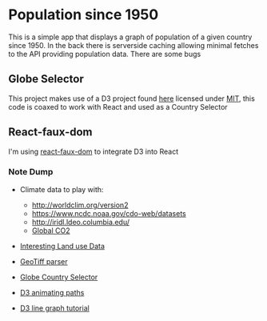 # Population since 1950
This is a simple app that displays a graph of population of a given country since 1950. In the back there is serverside caching allowing minimal fetches to the API providing population data. There are some bugs


## Globe Selector 

This project makes use of a D3 project found <a href="http://bl.ocks.org/KoGor/5994804">here</a> licensed under <a href="https://choosealicense.com/licenses/mit/">MIT</a>, this code is coaxed to work with React and used as a Country Selector

## React-faux-dom

I'm using <a href="https://github.com/Olical/react-faux-dom">react-faux-dom</a> to integrate D3 into React

### Note Dump
- Climate data to play with:
  - http://worldclim.org/version2
  - https://www.ncdc.noaa.gov/cdo-web/datasets
  - http://iridl.ldeo.columbia.edu/
  - <a href="https://www.esrl.noaa.gov/gmd/ccgg/trends/gl_full.html">Global CO2</a>
- <a href="http://sedac.ciesin.columbia.edu/theme/land-use/data/sets/browse">Interesting Land use Data</a>
- <a href="https://github.com/geotiffjs/geotiff.js">GeoTiff parser</a>

- <a href="http://bl.ocks.org/KoGor/5994804">Globe Country Selector</a>
- <a href="http://bl.ocks.org/duopixel/4063326">D3 animating paths</a>
- <a href="https://medium.freecodecamp.org/learn-to-create-a-line-chart-using-d3-js-4f43f1ee716b">D3 line graph tutorial</a>
